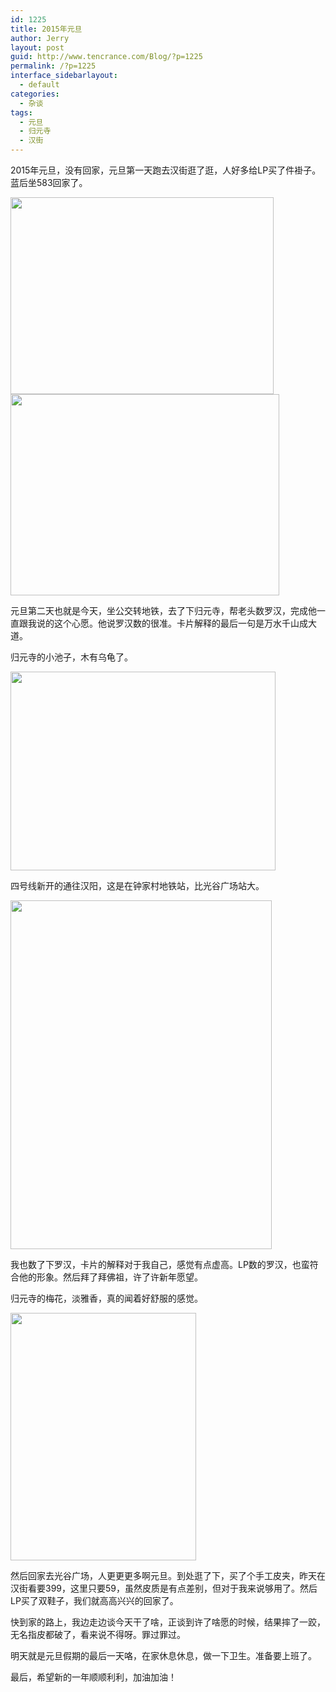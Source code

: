 ```yaml
---
id: 1225
title: 2015年元旦
author: Jerry
layout: post
guid: http://www.tencrance.com/Blog/?p=1225
permalink: /?p=1225
interface_sidebarlayout:
  - default
categories:
  - 杂谈
tags:
  - 元旦
  - 归元寺
  - 汉街
---
```

2015年元旦，没有回家，元旦第一天跑去汉街逛了逛，人好多给LP买了件褂子。蓝后坐583回家了。

<img class="alignnone" src="http://zhiweiyang.qiniudn.com/汉街P50101-153938.jpg" alt="" width="421" height="315" />

<img class="alignnone" src="http://zhiweiyang.qiniudn.com/汉街P50101-153850.jpg" alt="" width="430" height="322" />

元旦第二天也就是今天，坐公交转地铁，去了下归元寺，帮老头数罗汉，完成他一直跟我说的这个心愿。他说罗汉数的很准。卡片解释的最后一句是万水千山成大道。

归元寺的小池子，木有乌龟了。

<img class="alignnone" src="http://zhiweiyang.qiniudn.com/归元寺P50102-143617.jpg" alt="" width="424" height="318" />

四号线新开的通往汉阳，这是在钟家村地铁站，比光谷广场站大。

<img class="alignnone" src="http://zhiweiyang.qiniudn.com/归元寺P50102-153057.jpg" alt="" width="418" height="558" />

我也数了下罗汉，卡片的解释对于我自己，感觉有点虚高。LP数的罗汉，也蛮符合他的形象。然后拜了拜佛祖，许了许新年愿望。

归元寺的梅花，淡雅香，真的闻着好舒服的感觉。

<img class="alignnone" src="http://zhiweiyang.qiniudn.com/归元寺P50102-143749.jpg" alt="" width="297" height="396" />

然后回家去光谷广场，人更更更多啊元旦。到处逛了下，买了个手工皮夹，昨天在汉街看要399，这里只要59，虽然皮质是有点差别，但对于我来说够用了。然后LP买了双鞋子，我们就高高兴兴的回家了。

快到家的路上，我边走边谈今天干了啥，正谈到许了啥愿的时候，结果摔了一跤，无名指皮都破了，看来说不得呀。罪过罪过。

明天就是元旦假期的最后一天咯，在家休息休息，做一下卫生。准备要上班了。

最后，希望新的一年顺顺利利，加油加油！